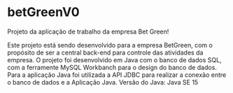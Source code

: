 # betGreenV0
Projeto da aplicação de trabalho da empresa Bet Green!

Este projeto está sendo desenvolvido para a empresa BetGreen, com o propósito de ser a central back-end para controle das atividades da empresa.
O projeto foi desenvolvido em Java com o banco de dados SQL, com a ferramente MySQL Workbanch para o design do banco de dados.
Para a aplicação Java foi utilizada a API JDBC para realizar a conexão entre o banco de dados e a Aplicação Java.
Versão do Java: Java SE 15
